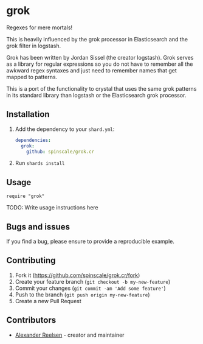 # grok

Regexes for mere mortals!

This is heavily influenced by the grok processor in Elasticsearch and
the grok filter in logstash.

Grok has been written by Jordan Sissel (the creator logstash). Grok serves as
a library for regular expressions so you do not have to remember all the
awkward regex syntaxes and just need to remember names that get mapped to
patterns.

This is a port of the functionality to crystal that uses the same grok
patterns in its standard library than logstash or the Elasticsearch grok
processor.

## Installation

1. Add the dependency to your `shard.yml`:

   ```yaml
   dependencies:
     grok:
       github: spinscale/grok.cr
   ```

2. Run `shards install`

## Usage

```crystal
require "grok"
```

TODO: Write usage instructions here

## Bugs and issues

If you find a bug, please ensure to provide a reproducible example.

## Contributing

1. Fork it (<https://github.com/spinscale/grok.cr/fork>)
2. Create your feature branch (`git checkout -b my-new-feature`)
3. Commit your changes (`git commit -am 'Add some feature'`)
4. Push to the branch (`git push origin my-new-feature`)
5. Create a new Pull Request

## Contributors

- [Alexander Reelsen](https://github.com/spinscale) - creator and maintainer
